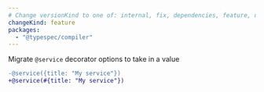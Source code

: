 ```yaml
---
# Change versionKind to one of: internal, fix, dependencies, feature, deprecation, breaking
changeKind: feature
packages:
  - "@typespec/compiler"
---
```


Migrate `@service` decorator options to take in a value

```diff lang="tsp"
-@service({title: "My service"})
+@service(#{title: "My service"})
```
